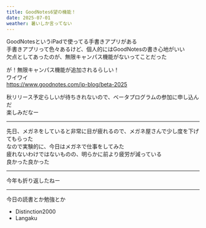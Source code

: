 ```yaml
---
title: GoodNotes6望の機能！
date: 2025-07-01
weather: 暑いしか言ってない
---
```

GoodNotesというiPadで使ってる手書きアプリがある  
手書きアプリって色々あるけど、個人的にはGoodNotesの書き心地がいい  
欠点としてあったのが、無限キャンパス機能がないってことだった

が！無限キャンパス機能が追加されるらしい！  
ワイワイ  
https://www.goodnotes.com/jp-blog/beta-2025

秋リリース予定らしいが待ちきれないので、ベータプログラムの参加に申し込んだ  
楽しみだなー

---

先日、メガネをしていると非常に目が疲れるので、メガネ屋さんで少し度を下げてもらった  
なので実験的に、今日はメガネで仕事をしてみた  
疲れないわけではないものの、明らかに前より疲労が減っている  
良かった良かった

---

今年も折り返したねー

---

今日の読書とか勉強とか
- Distinction2000
- Langaku
